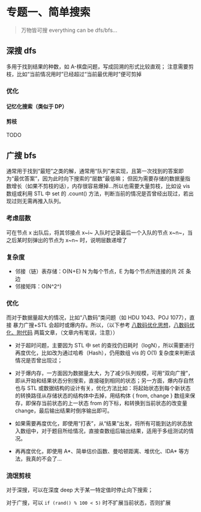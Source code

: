 # 专题一、简单搜索

> 万物皆可搜 everything can be dfs/bfs...

## 深搜 dfs

多用于找到结果的种数，如 A-棋盘问题，写成回溯的形式比较直观；
注意需要剪枝，比如“当前情况用时”已经超过“当前最优用时”便可剪掉

### 优化

#### 记忆化搜索（类似于 DP）

#### 剪枝
TODO

## 广搜 bfs

通常用于找到“最短”之类的解，通常用“队列”来实现，且第一次找到的答案即为“最优答案”，因为此时向下搜索的“层数”最低嘛；
但因为需要存储的数据量指数增长（如果不剪枝的话），内存很容易爆掉...所以也需要大量剪枝，比如设 vis 数组或利用 STL 中 set 的 .count() 方法，判断当前的情况是否曾经出现过，若出现过则无需再推入队列。

### 考虑层数

可在节点 x 出队后，将其邻接点 x~i~ 入队时记录最后一个入队的节点 x~n~，当之后某时刻弹出的节点为 x~n~ 时，说明层数递增了

### 复杂度

* 邻接（链）表存储：O(N+E)   N 为每个节点，E 为每个节点所连接的共 2E 条边
* 邻接矩阵：O(N^2^)

### 优化

而对于数据量超大的情况，比如“八数码”类问题（如 HDU 1043、POJ 1077），直接 暴力广搜+STL 会超时或爆内存。所以，（以下参考 [八数码优化思想](http://www.cnblogs.com/goodness/archive/2010/05/04/1727141.html)，[八数码优化、附代码](https://www.cnblogs.com/zufezzt/p/5659276.html) 两篇文章，（文章内有笔误，注意））

* 对于超时问题，主要因为 STL 中 set 的查找仍旧耗时（logN），所以需要进行再度优化，比如改为通过哈希（Hash），仍用数组 vis 的 O(1) 复杂度来判断该情况是否曾出现过；

* 对于爆内存，一方面因为数据量太大，为了减少队列规模，可用“双向广搜”，即从开始和结果状态分别搜索，直接碰到相同的状态；另一方面，爆内存自然也与 STL 或数据结构的设计有关，优化方法比如：将起始状态到每个新状态的转换路径从存储状态的结构体中去掉，用结构体 { from, change } 数组来保存，即保存当前状态的上一状态 from 的下标，和转换到当前状态的改变量 change，最后输出结果时倒序输出即可。

* 如果需要再度优化，即使用“打表”，从“结果”出发，将所有可能到达的状态放入数组中，对于题目所给情况，直接查数组后输出结果，适用于多组测试的情况。

* 再再度优化，即使用 A*、简单估价函数、曼哈顿距离、堆优化、IDA* 等方法，我真的不会了...

### 流氓剪枝

对于深搜，可以在深度 deep 大于某一特定值时停止向下搜索；

对于广搜，可以 `if (rand() % 100 < 5)` 时不扩展当前状态，否则扩展